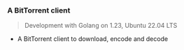 ### A BitTorrent client

> Development with Golang on 1.23, Ubuntu 22.04 LTS
 
- A BitTorrent client to download, encode and decode 